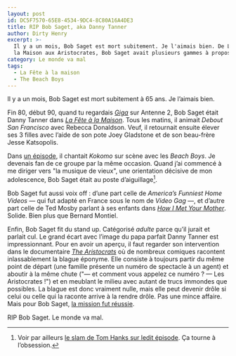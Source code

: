 ```yaml
---
layout: post
id: DC5F7570-65E8-4534-9DC4-8C80A16A4DE3
title: RIP Bob Saget, aka Danny Tanner
author: Dirty Henry
excerpt: >-
  Il y a un mois, Bob Saget est mort subitement. Je l'aimais bien. De La Fête à
  la Maison aux Aristocrates, Bob Saget avait plusieurs gammes à proposer.
category: Le monde va mal
tags:
  - La Fête à la maison
  - The Beach Boys
---
```


Il y a un mois, Bob Saget est mort subitement à 65 ans. Je l’aimais bien.

Fin 80, début 90, quand tu regardais [_Giga_][1] sur Antenne 2, Bob Saget était
Danny Tanner dans [_La Fête à la Maison_][2]. Tous les matins, il animait
_Debout San Francisco_ avec Rebecca Donaldson. Veuf, il retournait ensuite
élever ses 3 filles avec l’aide de son pote Joey Gladstone et de son beau-frère
Jesse Katsopolis.

Dans [un épisode][3], il chantait _Kokomo_ sur scène avec les _Beach Boys_. Je
devenais fan de ce groupe par la même occasion. Quand j’ai commencé à me diriger
vers "la musique de vieux", une orientation décisive de mon adolescence, Bob
Saget était au poste d’aiguillage[^1].

Bob Saget fut aussi voix off : d’une part celle de _America’s Funniest Home
Videos_ — qui fut adapté en France sous le nom de *Video Gag* —, et d’autre part
celle de Ted Mosby parlant à ses enfants dans [_How I Met Your Mother_][4].
Solide. Bien plus que Bernard Montiel.

Enfin, Bob Saget fit du stand up. Catégorisé _adulte_ parce qu’il jurait et
parlait cul. Le grand écart avec l’image du papa parfait Danny Tanner est
impressionnant. Pour en avoir un aperçu, il faut regarder son intervention dans
le documentaire [_The Aristocrats_][5] où de nombreux comiques racontent
inlassablement la blague éponyme. Elle consiste à toujours partir du même point
de départ (une famille présente un numéro de spectacle à un agent) et aboutir à
la même chute ("— et comment vous appelez ce numéro ? — Les Aristocrates !") et
en meublant le milieu avec autant de trucs immondes que possibles. La blague est
donc vraiment nulle, mais elle peut devenir drôle si celui ou celle qui la
raconte arrive à la rendre drôle. Pas une mince affaire. Mais pour Bob Saget,
[la mission fut réussie](https://youtu.be/BHeZS3mGDKY).

RIP Bob Saget. Le monde va mal.

[^1]:
    Voir par ailleurs [le slam de Tom Hanks sur ledit épisode][i1]. Ça tourne à
    l’obsession.

[i1]: https://www.deadrooster.org/tom-hanks-full-house-slam/
[1]: https://fr.wikipedia.org/wiki/Giga_(émission_de_télévision)
[2]: https://www.themoviedb.org/tv/4313-full-house
[3]: https://fullhouse.fandom.com/wiki/Beach_Boy_Bingo
[4]: https://www.themoviedb.org/tv/1100-how-i-met-your-mother
[5]: https://www.themoviedb.org/movie/15258-the-aristocrats
